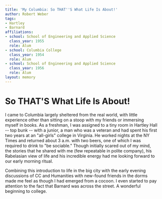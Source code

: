 ```yaml
---
title: 'My Columbia: So THAT''S What Life Is About!'
author: Robert Weber
tags:
- Hartley
- Barnard
affiliations:
- school: School of Engineering and Applied Science
  class_year: 1955
  role: Alum
- school: Columbia College
  class_year: 1954
  role: Alum
- school: School of Engineering and Applied Science
  class_year: 1956
  role: Alum
layout: memory
---
```


# So THAT'S What Life Is About!

I came to Columbia largely sheltered from the real world, with little experience other than sitting on a stoop with my friends or immersing myself in books.  As a freshman, I was assigned to a tiny room in Hartley Hall -- top bunk -- with a junior, a man who was a veteran and had spent his first two years at an "all-girls" college in Virginia.  He worked nights at the NY Times and returned about 3 a.m. with two beers, one of which I was required to drink to "be sociable."  Though initially scared out of my mind, the stories that he shared with me (few repeatable in polite company), his Rabelasian view of life and his incredible energy had me looking forward to our early morning ritual.

Combining this introduction to life in the big city with the early evening discussions of CC and Humanities with new-found friends in the dorms made me feel as though I had emerged from a cocoon.  I even started to pay attention to the fact that Barnard was across the street.  A wonderful beginning to college.
